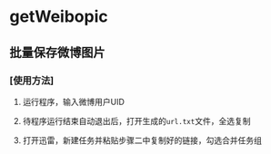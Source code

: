 # getWeibopic
## 批量保存微博图片
### [使用方法]
1. 运行程序，输入微博用户UID

2. 待程序运行结束自动退出后，打开生成的`url.txt`文件，全选复制

3. 打开迅雷，新建任务并粘贴步骤二中复制好的链接，勾选合并任务组
